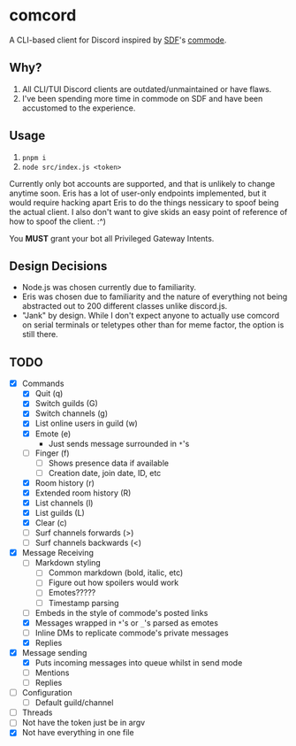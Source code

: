 # comcord
A CLI-based client for Discord inspired by [SDF](https://sdf.org)'s [commode](https://sdf.org/?tutorials/comnotirc).

## Why?
1. All CLI/TUI Discord clients are outdated/unmaintained or have flaws.
2. I've been spending more time in commode on SDF and have been accustomed to the experience.

## Usage
1. `pnpm i`
2. `node src/index.js <token>`

Currently only bot accounts are supported, and that is unlikely to change anytime soon.
Eris has a lot of user-only endpoints implemented, but it would require hacking apart Eris to do the things nessicary to spoof being the actual client.
I also don't want to give skids an easy point of reference of how to spoof the client. :^)

You **MUST** grant your bot all Privileged Gateway Intents.

## Design Decisions
* Node.js was chosen currently due to familiarity.
* Eris was chosen due to familiarity and the nature of everything not being abstracted out to 200 different classes unlike discord.js.
* "Jank" by design. While I don't expect anyone to actually use comcord on serial terminals or teletypes other than for meme factor, the option is still there.

## TODO
- [x] Commands
  - [x] Quit (q)
  - [x] Switch guilds (G)
  - [x] Switch channels (g)
  - [x] List online users in guild (w)
  - [x] Emote (e)
    - Just sends message surrounded in `*`'s
  - [ ] Finger (f)
    - [ ] Shows presence data if available
    - [ ] Creation date, join date, ID, etc
  - [x] Room history (r)
  - [x] Extended room history (R)
  - [x] List channels (l)
  - [x] List guilds (L)
  - [x] Clear (c)
  - [ ] Surf channels forwards (>)
  - [ ] Surf channels backwards (<)
- [x] Message Receiving
  - [ ] Markdown styling
    - [ ] Common markdown (bold, italic, etc)
    - [ ] Figure out how spoilers would work
    - [ ] Emotes?????
    - [ ] Timestamp parsing
  - [ ] Embeds in the style of commode's posted links
  - [x] Messages wrapped in `*`'s or `_`'s parsed as emotes
  - [ ] Inline DMs to replicate commode's private messages
  - [x] Replies
- [x] Message sending
  - [x] Puts incoming messages into queue whilst in send mode
  - [ ] Mentions
  - [ ] Replies
- [ ] Configuration
  - [ ] Default guild/channel
- [ ] Threads
- [ ] Not have the token just be in argv
- [x] Not have everything in one file

